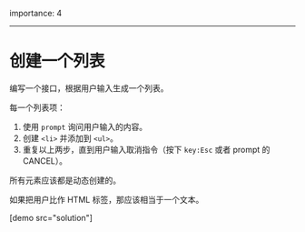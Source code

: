 importance: 4

---

# 创建一个列表

编写一个接口，根据用户输入生成一个列表。

每一个列表项：

1. 使用 `prompt` 询问用户输入的内容。
2. 创建 `<li>` 并添加到 `<ul>`。
3. 重复以上两步，直到用户输入取消指令（按下 `key:Esc` 或者 prompt 的 CANCEL）。

所有元素应该都是动态创建的。

如果把用户比作 HTML 标签，那应该相当于一个文本。

[demo src="solution"]
